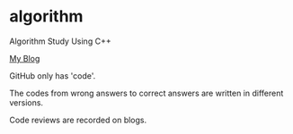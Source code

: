 # algorithm
Algorithm Study Using C++

[My Blog](https://wonsang98.tistory.com/)

GitHub only has 'code'.

The codes from wrong answers to correct answers are written in different versions.

Code reviews are recorded on blogs.

